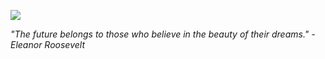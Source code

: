 ![](https://i.imgur.com/EuXnMj4.png)

*"The future belongs to those who believe in the beauty of their dreams." -Eleanor Roosevelt*
